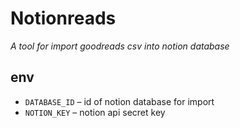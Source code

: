 # Notionreads

_A tool for import goodreads csv into notion database_

## env

-   `DATABASE_ID` – id of notion database for import
-   `NOTION_KEY` – notion api secret key
